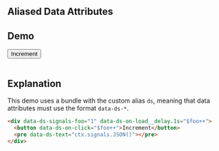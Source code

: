 ## Aliased Data Attributes

## Demo

<div data-ds-signals-foo="1" data-ds-on-load__delay.1s="$foo++" class="text-primary">
  <button data-ds-on-click="$foo++" class="btn btn-primary">Increment</button>
  <pre data-ds-text="ctx.signals.JSON()"></pre>
</div>

## Explanation

This demo uses a bundle with the custom alias `ds`, meaning that data attributes must use the format `data-ds-*`.

```html
<div data-ds-signals-foo="1" data-ds-on-load__delay.1s="$foo++">
  <button data-ds-on-click="$foo++">Increment</button>
  <pre data-ds-text="ctx.signals.JSON()"></pre>
</div>
```